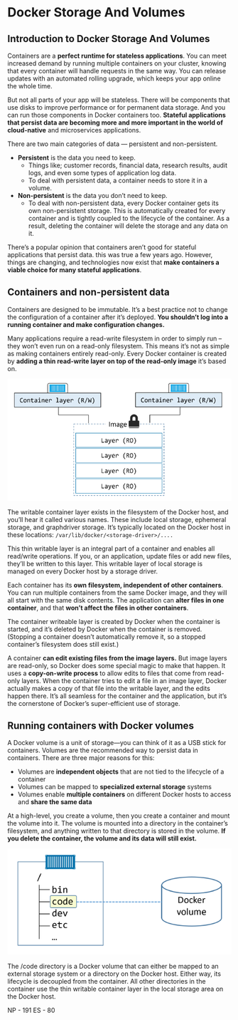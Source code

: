 #  Docker Storage And Volumes

## Introduction to Docker Storage And Volumes

Containers are a **perfect runtime for stateless applications**. You can meet increased demand by running multiple containers on your cluster, knowing that every container will handle requests in the same way. You can release updates with an automated rolling upgrade, which keeps your app online the whole time.

But not all parts of your app will be stateless. There will be components that use disks to improve performance or for permanent data storage. And you can run those components in Docker containers too. **Stateful applications that persist data are becoming more and more important in the world of cloud-native** and
microservices applications.

There are two main categories of data — persistent and non-persistent.
- **Persistent** is the data you need to keep. 
    - Things like; customer records, financial data, research results, audit logs, and even some types of application log data. 
    - To deal with persistent data, a container needs to store it in a volume.
- **Non-persistent** is the data you don’t need to keep.
    - To deal with non-persistent data, every Docker container gets its own non-persistent storage. This is automatically created for every container and is tightly coupled to the lifecycle of the container. As a result, deleting the container will delete the storage and any data on it.

There’s a popular opinion that containers aren’t good for stateful applications that persist data. this was true a few years ago. However, things are changing, and technologies now exist that **make containers a viable choice for many stateful applications**.

## Containers and non-persistent data
Containers are designed to be immutable. It’s a best practice not to change the configuration of a container after it’s deployed. **You shouldn’t log into a running container and make configuration changes.**

Many applications require a read-write filesystem in order to simply run – they won’t even run on a read-only filesystem. This means it’s not as simple as making containers entirely read-only. Every Docker container is created by **adding a thin read-write layer on top of the read-only image** it’s based on.

![RW layer](./images/img01.png)
<!-- Vir: Docker Deep Dive, Nigel Poulton -->

The writable container layer exists in the filesystem of the Docker host, and you’ll hear it called various names. These include local storage, ephemeral storage, and graphdriver storage. It’s typically located on the Docker host in these locations: `/var/lib/docker/<storage-driver>/....`

This thin writable layer is an integral part of a container and enables all read/write operations. If you, or an application, update files or add new files, they’ll be written to this layer. This writable layer of local storage is managed on every Docker host by a storage driver.

Each container has its **own filesystem, independent of other containers**. You can run multiple containers from the same Docker image, and they will all start with the same disk contents. The application can **alter files in one container**, and that **won’t affect the files in other containers**.

The container writeable layer is created by Docker when the container is started, and it’s deleted by Docker when the container is removed. (Stopping a container doesn’t automatically remove it, so a stopped container’s filesystem does still exist.)

A container **can edit existing files from the image layers.** But image layers are read-only, so Docker does some special magic to make that happen. It uses a **copy-on-write process** to allow edits to files that come from read-only layers. When the container tries to edit a file in an image layer, Docker actually makes a copy of that file into the writable layer, and the edits happen there. It’s all seamless for the container and the application, but it’s the cornerstone of Docker’s super-efficient use of storage.

## Running containers with Docker volumes
A Docker volume is a unit of storage—you can think of it as a USB stick for containers. Volumes are the recommended way to persist data in containers. There are three major reasons for this:
- Volumes are **independent objects** that are not tied to the lifecycle of a container
- Volumes can be mapped to **specialized external storage** systems
- Volumes enable **multiple containers** on different Docker hosts to access and **share the same data**

At a high-level, you create a volume, then you create a container and mount the volume into it. The volume is mounted into a directory in the container’s filesystem, and anything written to that directory is stored in the volume. **If you delete the container, the volume and its data will still exist.**

![Volume](./images/img02.png)
<!-- Vir: Docker Deep Dive, Nigel Poulton -->

The /code directory is a Docker volume that can either be mapped to an external storage system or a directory on the Docker host. Either way, its lifecycle is decoupled from the container. All other directories in the container use the thin writable container layer in the local storage area on the Docker host.

NP - 191
ES - 80